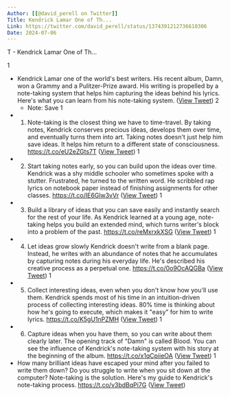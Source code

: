 ```yaml
---
Author: [[@david_perell on Twitter]]
Title: Kendrick Lamar One of Th...
Link: https://twitter.com/david_perell/status/1374391212736610306
Date: 2024-07-06
---
```

T - Kendrick Lamar One of Th...

1
- Kendrick Lamar one of the world's best writers.
  His recent album, Damn, won a Grammy and a Pulitzer-Prize award. His writing is propelled by a note-taking system that helps him capturing the ideas behind his lyrics.
  Here's what you can learn from his note-taking system. ([View Tweet](https://twitter.com/david_perell/status/1374391212736610306))
2
    - Note: Save
1
- 1. Note-taking is the closest thing we have to time-travel.
  By taking notes, Kendrick conserves precious ideas, develops them over time, and eventually turns them into art. Taking notes doesn't just help him save ideas. It helps him return to a different state of consciousness. https://t.co/eU2eZGts7T ([View Tweet](https://twitter.com/david_perell/status/1374391213793574921))
1
- 2. Start taking notes early, so you can build upon the ideas over time.
  Kendrick was a shy middle schooler who sometimes spoke with a stutter. Frustrated, he turned to the written word. He scribbled rap lyrics on notebook paper instead of finishing assignments for other classes. https://t.co/IE6Glw3vVr ([View Tweet](https://twitter.com/david_perell/status/1374391256894173186))
1
- 3. Build a library of ideas that you can save easily and instantly search for the rest of your life.
  As Kendrick learned at a young age, note-taking helps you build an extended mind, which turns writer's block into a problem of the past.
  https://t.co/reMxrxkXSG ([View Tweet](https://twitter.com/david_perell/status/1374391259003985921))
1
- 4. Let ideas grow slowly 
  Kendrick doesn't write from a blank page. Instead, he writes with an abundance of notes that he accumulates by capturing notes during his everyday life. He's described his creative process as a perpetual one. https://t.co/0o9OcAQGBa ([View Tweet](https://twitter.com/david_perell/status/1374391311181082633))
1
- 5. Collect interesting ideas, even when you don't know how you'll use them.
  Kendrick spends most of his time in an intuition-driven process of collecting interesting ideas. 80% time is thinking about how he's going to execute, which makes it "easy" for him to write lyrics. https://t.co/K5gU1nPZMH ([View Tweet](https://twitter.com/david_perell/status/1374391314679140358))
1
- 6. Capture ideas when you have them, so you can write about them clearly later. 
  The opening track of "Damn" is called Blood. You can see the influence of Kendrick's note-taking system with his story at the beginning of the album. https://t.co/x1qCpiieOA ([View Tweet](https://twitter.com/david_perell/status/1374391319871725577))
1
- How many brilliant ideas have escaped your mind after you failed to write them down? Do you struggle to write when you sit down at the computer? 
  Note-taking is the solution.
  Here's my guide to Kendrick's note-taking process.
  https://t.co/v3bdBqPi7G ([View Tweet](https://twitter.com/david_perell/status/1374391322820288525))
